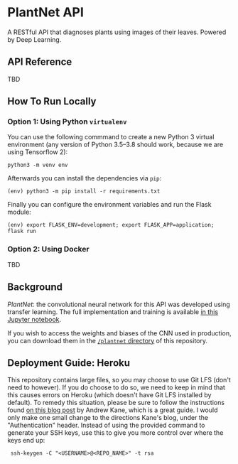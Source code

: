 # PlantNet API
A RESTful API that diagnoses plants using images of their leaves. Powered by Deep Learning.

## API Reference 
TBD

## How To Run Locally 
### Option 1: Using Python `virtualenv`
You can use the following commmand to create a new Python 3 virtual environment (any version of Python 3.5–3.8 should work, because we are using Tensorflow 2):
```
python3 -m venv env
``` 
Afterwards you can install the dependencies via `pip`:
```
(env) python3 -m pip install -r requirements.txt
```
Finally you can configure the environment variables and run the Flask module:
```
(env) export FLASK_ENV=development; export FLASK_APP=application; flask run
```
### Option 2: Using Docker
TBD


## Background

*PlantNet*: the convolutional neural network for this API was developed using transfer learning. The full implementation and training is available [in this Jupyter notebook](https://github.com/UPstartDeveloper/DS-2.4-Advanced-Topics/blob/main/Notebooks/Computer_Vision/Plant_Vision.ipynb).

If you wish to access the weights and biases of the CNN used in production, you can download them in the [`/plantnet` directory](https://github.com/UPstartDeveloper/plantnet-api/tree/main/plantnet) of this repository.


## Deployment Guide: Heroku

This repository contains large files, so you may choose to use Git LFS (don't need to however). If you do choose to do so, we need to keep in mind that this causes errors on Heroku (which doesn't have Git LFS installed by default). To remedy this situation, please be sure to follow the instructions found [on this blog post](https://ankane.org/git-lfs-on-heroku) by Andrew Kane, which is a great guide. I would only make one small change to the directions Kane's blog, under the "Authentication" header. Instead of using the provided command to generate your SSH keys, use  this to give you more control over where the keys end up:

```
 ssh-keygen -C "<USERNAME>@<REPO_NAME>" -t rsa
 ```